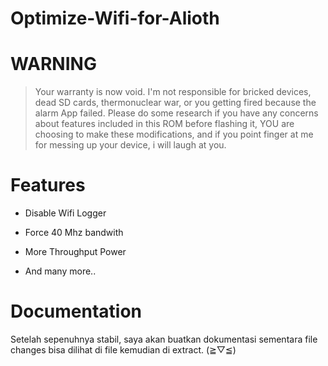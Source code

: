 # Optimize-Wifi-for-Alioth

# WARNING
>Your warranty is now void.
>I'm not responsible for bricked devices, dead SD cards,
thermonuclear war, or you getting fired because the alarm App failed. Please do some research if you have any concerns about features included in this ROM before flashing it, YOU are choosing to make these modifications, and if you point finger at me for messing up your device, i will laugh at you.

# Features

* Disable Wifi Logger

* Force 40 Mhz bandwith

* More Throughput Power

* And many more..

# Documentation

Setelah sepenuhnya stabil, saya akan buatkan dokumentasi sementara file changes bisa dilihat di file kemudian di extract. (≧▽≦)
